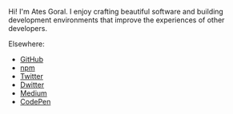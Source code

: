 Hi! I'm Ates Goral. I enjoy crafting beautiful software and building development environments that improve the experiences of other developers.

Elsewhere:

* [GitHub](https://github.com/atesgoral)
* [npm](https://www.npmjs.com/~atesgoral)
* [Twitter](https://twitter.com/atesgoral)
* [Dwitter](https://www.dwitter.net/u/magna)
* [Medium](https://medium.com/@atesgoral)
* [CodePen](https://codepen.io/atesgoral/)
